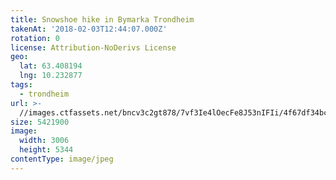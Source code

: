 ```yaml
---
title: Snowshoe hike in Bymarka Trondheim
takenAt: '2018-02-03T12:44:07.000Z'
rotation: 0
license: Attribution-NoDerivs License
geo:
  lat: 63.408194
  lng: 10.232877
tags:
  - trondheim
url: >-
  //images.ctfassets.net/bncv3c2gt878/7vf3Ie4lOecFe8J53nIFIi/4f67df34bc9e1fca27554173a30b5543/snowshoe-hike-in-bymarka-trondheim_40029663692_o
size: 5421900
image:
  width: 3006
  height: 5344
contentType: image/jpeg
---
```


